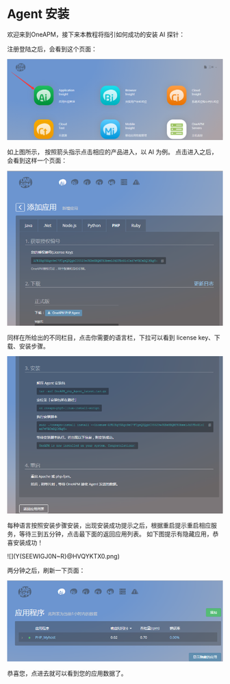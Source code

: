# Agent 安装

欢迎来到OneAPM，接下来本教程将指引如何成功的安装 AI 探针：

注册登陆之后，会看到这个页面：

![](11.png)

如上图所示， 按照箭头指示点击相应的产品进入，以 AI 为例。
点击进入之后，会看到这样一个页面：

![](3.png)

同样在所给出的不同栏目，点击你需要的语言栏，下拉可以看到 license key、下载、安装步骤。

![](4.png)

每种语言按照安装步骤安装，出现安装成功提示之后，根据重启提示重启相应服务，等待三到五分钟，点击最下面的返回应用列表。
如下图提示有隐藏应用，恭喜安装成功！

![](Y(SEEWIGJ0N~R}@HVQYKTX0.png)

两分钟之后，刷新一下页面：

![](6.png) 
  
  恭喜您，点进去就可以看到您的应用数据了。  